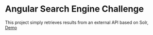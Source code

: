 # Angular Search Engine Challenge

This project simply retrieves results from an external API based on Solr, [Demo](http://angular-challenge-test.herokuapp.com/)
